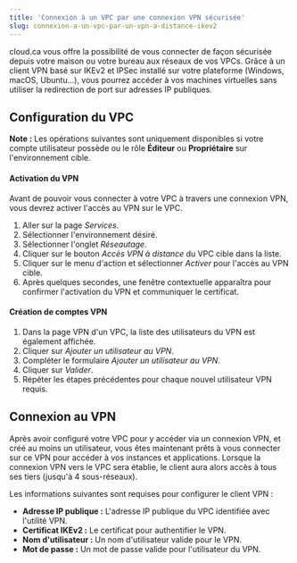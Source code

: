 ```yaml
---
title: 'Connexion à un VPC par une connexion VPN sécurisée'
slug: connexion-a-un-vpc-par-un-vpn-a-distance-ikev2
---
```



cloud.ca vous offre la possibilité de vous connecter de façon sécurisée depuis votre maison ou votre bureau aux réseaux de vos VPCs.  Grâce à un client VPN basé sur IKEv2 et IPSec installé sur votre plateforme (Windows, macOS, Ubuntu…), vous pourrez accéder à vos machines virtuelles sans utiliser la redirection de port sur adresses IP publiques.

## Configuration du VPC
**Note :** Les opérations suivantes sont uniquement disponibles si votre compte utilisateur possède ou le rôle **Éditeur** ou **Propriétaire** sur l'environnement cible.

#### Activation du VPN
Avant de pouvoir vous connecter à votre VPC à travers une connexion VPN, vous devrez activer l'accès au VPN sur le VPC.

1. Aller sur la page *Services*.
1. Sélectionner l'environnement désiré.
1. Sélectionner l'onglet *Réseautage*.
1. Cliquer sur le bouton *Accès VPN à distance* du VPC cible dans la liste.
1. Cliquer sur le menu d'action et sélectionner *Activer* pour l'accès au VPN cible.
1. Après quelques secondes, une fenêtre contextuelle apparaîtra pour confirmer l'activation du VPN et communiquer le certificat.

#### Création de comptes VPN
1. Dans la page VPN d'un VPC, la liste des utilisateurs du VPN est également affichée.
1. Cliquer sur *Ajouter un utilisateur au VPN*.
1. Compléter le formulaire *Ajouter un utilisateur au VPN*.
1. Cliquer sur *Valider*.
1. Répéter les étapes précédentes pour chaque nouvel utilisateur VPN requis.


## Connexion au VPN
Après avoir configuré votre VPC pour y accéder via un connexion VPN, et créé au moins un utilisateur, vous êtes maintenant prêts à vous connecter sur ce VPN pour accéder à vos instances et applications. Lorsque la connexion VPN vers le VPC sera établie, le client aura alors accès à tous ses tiers (jusqu'à 4 sous-réseaux).

Les informations suivantes sont requises pour configurer le client VPN :

   - **Adresse IP publique :**  L'adresse IP publique du VPC identifiée avec l'utilité VPN.
   - **Certificat IKEv2 :**  Le certificat pour authentifier le VPN.
   - **Nom d'utilisateur :**  Un nom d'utilisateur valide pour le VPN.
   - **Mot de passe :**  Un mot de passe valide pour l'utilisateur du VPN.

